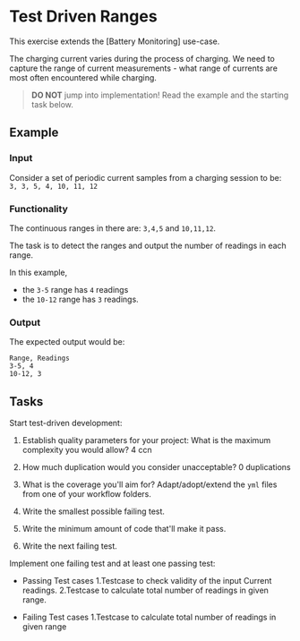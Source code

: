 # Test Driven Ranges

This exercise extends the [Battery Monitoring] use-case.

The charging current varies during the process of charging.
We need to capture the range of current measurements -
what range of currents are most often encountered while charging.

> **DO NOT** jump into implementation! Read the example and the starting task below.

## Example

### Input

Consider a set of periodic current samples from a charging session to be:
`3, 3, 5, 4, 10, 11, 12`

### Functionality

The continuous ranges in there are: `3,4,5` and `10,11,12`.

The task is to detect the ranges and
output the number of readings in each range.

In this example,

- the `3-5` range has `4` readings
- the `10-12` range has `3` readings.

### Output

The expected output would be:

```
Range, Readings
3-5, 4
10-12, 3
```

## Tasks

Start test-driven development:

1. Establish quality parameters for your project: What is the maximum complexity you would allow? 4 ccn
2. How much duplication would you consider unacceptable? 0 duplications
3. What is the coverage you'll aim for?
Adapt/adopt/extend the `yml` files from one of your workflow folders.

4. Write the smallest possible failing test.

5. Write the minimum amount of code that'll make it pass.

6. Write the next failing test.

Implement one failing test and at least one passing test:

- Passing Test cases
1.Testcase to check validity of the input Current readings. 
2.Testcase to calculate total number of readings in given range.

- Failing Test cases
1.Testcase to calculate total number of readings in given range

